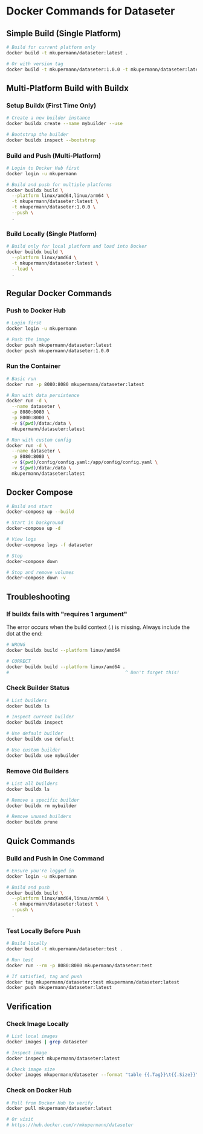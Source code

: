 # Docker Commands for Dataseter

## Simple Build (Single Platform)

```bash
# Build for current platform only
docker build -t mkupermann/dataseter:latest .

# Or with version tag
docker build -t mkupermann/dataseter:1.0.0 -t mkupermann/dataseter:latest .
```

## Multi-Platform Build with Buildx

### Setup Buildx (First Time Only)

```bash
# Create a new builder instance
docker buildx create --name mybuilder --use

# Bootstrap the builder
docker buildx inspect --bootstrap
```

### Build and Push (Multi-Platform)

```bash
# Login to Docker Hub first
docker login -u mkupermann

# Build and push for multiple platforms
docker buildx build \
  --platform linux/amd64,linux/arm64 \
  -t mkupermann/dataseter:latest \
  -t mkupermann/dataseter:1.0.0 \
  --push \
  .
```

### Build Locally (Single Platform)

```bash
# Build only for local platform and load into Docker
docker buildx build \
  --platform linux/amd64 \
  -t mkupermann/dataseter:latest \
  --load \
  .
```

## Regular Docker Commands

### Push to Docker Hub

```bash
# Login first
docker login -u mkupermann

# Push the image
docker push mkupermann/dataseter:latest
docker push mkupermann/dataseter:1.0.0
```

### Run the Container

```bash
# Basic run
docker run -p 8080:8080 mkupermann/dataseter:latest

# Run with data persistence
docker run -d \
  --name dataseter \
  -p 8080:8080 \
  -p 8000:8000 \
  -v $(pwd)/data:/data \
  mkupermann/dataseter:latest

# Run with custom config
docker run -d \
  --name dataseter \
  -p 8080:8080 \
  -v $(pwd)/config/config.yaml:/app/config/config.yaml \
  -v $(pwd)/data:/data \
  mkupermann/dataseter:latest
```

## Docker Compose

```bash
# Build and start
docker-compose up --build

# Start in background
docker-compose up -d

# View logs
docker-compose logs -f dataseter

# Stop
docker-compose down

# Stop and remove volumes
docker-compose down -v
```

## Troubleshooting

### If buildx fails with "requires 1 argument"

The error occurs when the build context (.) is missing. Always include the dot at the end:

```bash
# WRONG
docker buildx build --platform linux/amd64

# CORRECT
docker buildx build --platform linux/amd64 .
#                                           ^ Don't forget this!
```

### Check Builder Status

```bash
# List builders
docker buildx ls

# Inspect current builder
docker buildx inspect

# Use default builder
docker buildx use default

# Use custom builder
docker buildx use mybuilder
```

### Remove Old Builders

```bash
# List all builders
docker buildx ls

# Remove a specific builder
docker buildx rm mybuilder

# Remove unused builders
docker buildx prune
```

## Quick Commands

### Build and Push in One Command

```bash
# Ensure you're logged in
docker login -u mkupermann

# Build and push
docker buildx build \
  --platform linux/amd64,linux/arm64 \
  -t mkupermann/dataseter:latest \
  --push \
  .
```

### Test Locally Before Push

```bash
# Build locally
docker build -t mkupermann/dataseter:test .

# Run test
docker run --rm -p 8080:8080 mkupermann/dataseter:test

# If satisfied, tag and push
docker tag mkupermann/dataseter:test mkupermann/dataseter:latest
docker push mkupermann/dataseter:latest
```

## Verification

### Check Image Locally

```bash
# List local images
docker images | grep dataseter

# Inspect image
docker inspect mkupermann/dataseter:latest

# Check image size
docker images mkupermann/dataseter --format "table {{.Tag}}\t{{.Size}}"
```

### Check on Docker Hub

```bash
# Pull from Docker Hub to verify
docker pull mkupermann/dataseter:latest

# Or visit
# https://hub.docker.com/r/mkupermann/dataseter
```